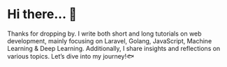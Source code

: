 # Hi there... 👋
Thanks for dropping by. I write both short and long tutorials on web development, mainly focusing on Laravel, Golang, JavaScript, Machine Learning & Deep Learning. Additionally, I share insights and reflections on various topics. Let’s dive into my journey!🐟